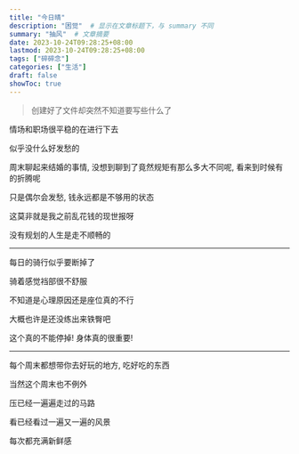 ```yaml
---
title: "今日晴"
description: "困觉"  # 显示在文章标题下，与 summary 不同
summary: "抽风"  # 文章摘要
date: 2023-10-24T09:28:25+08:00
lastmod: 2023-10-24T09:28:25+08:00
tags: ["碎碎念"]
categories: ["生活"]
draft: false
showToc: true
---
```


> 创建好了文件却突然不知道要写些什么了

情场和职场很平稳的在进行下去

似乎没什么好发愁的

周末聊起来结婚的事情, 没想到聊到了竟然规矩有那么多大不同呢, 看来到时候有的折腾呢

只是偶尔会发愁, 钱永远都是不够用的状态

这莫非就是我之前乱花钱的现世报呀

没有规划的人生是走不顺畅的

***

每日的骑行似乎要断掉了

骑着感觉裆部很不舒服

不知道是心理原因还是座位真的不行

大概也许是还没练出来铁臀吧

这个真的不能停掉! 身体真的很重要!

***

每个周末都想带你去好玩的地方, 吃好吃的东西

当然这个周末也不例外

压已经一遍遍走过的马路

看已经看过一遍又一遍的风景

每次都充满新鲜感



